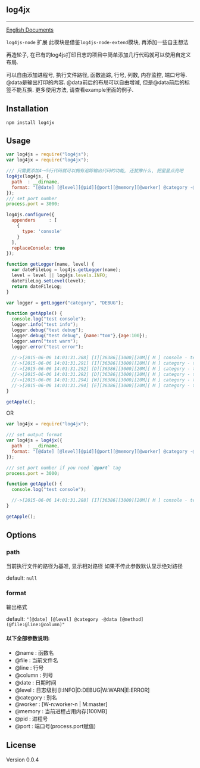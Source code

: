 ## log4jx 
---------

[English Documents](https://github.com/gynmi/log4jx)

`log4js-node` 扩展
此模块是借鉴`log4js-node-extend`模块, 再添加一些自主想法

再造轮子, 在已有的log4js打印日志的项目中简单添加几行代码就可以使用自定义布局.

可以自由添加进程号, 执行文件路径, 函数追踪, 行号, 列数, 内存监控, 端口号等.
@data是输出打印的内容.
@data前后的布局可以自由增减, 但是@data前后的标签不能互换.
更多使用方法, 请查看example里面的例子.

Installation
---------
```
npm install log4jx
```

Usage
---------
```js
var log4js = require("log4js");
var log4jx = require("log4jx");

/// 只需要添加4～5行代码就可以拥有追踪输出代码的功能, 还犹豫什么, 把星星点亮吧
log4jx(log4js, {
  path  : __dirname,
  format: "[@date] [@level][@pid][@port][@memory][@worker] @category -@data (@file:[@method]:@line:@column)"
});
/// set port number
process.port = 3000;

log4js.configure({
  appenders     : [
    {
      type: 'console'
    }
  ],
  replaceConsole: true
});

function getLogger(name, level) {
  var dateFileLog = log4js.getLogger(name);
  level = level || log4js.levels.INFO;
  dateFileLog.setLevel(level);
  return dateFileLog;
}

var logger = getLogger("category", "DEBUG");

function getApple() {
  console.log("test console");
  logger.info("test info");
  logger.debug("test debug");
  logger.debug("test debug", {name:"tom"},{age:100});
  logger.warn("test warn");
  logger.error("test error");
  
  //->[2015-06-06 14:01:31.288] [I][36386][3000][20M][ M ] console - test console  (full_logger.js:[getApple]:48:10)
  //->[2015-06-06 14:01:31.291] [I][36386][3000][20M][ M ] category - test info  (full_logger.js:[getApple]:49:10)
  //->[2015-06-06 14:01:31.292] [D][36386][3000][20M][ M ] category - test debug  (full_logger.js:[getApple]:50:10)
  //->[2015-06-06 14:01:31.292] [D][36386][3000][20M][ M ] category - test debug object { name: 'tom' } { age: 100 }  (full_logger.js:[getApple]:51:10)
  //->[2015-06-06 14:01:31.294] [W][36386][3000][20M][ M ] category - test warn  (full_logger.js:[getApple]:52:10)
  //->[2015-06-06 14:01:31.294] [E][36386][3000][20M][ M ] category - test error  (full_logger.js:[getApple]:53:10)
}

getApple();

```

OR

```js
var log4jx = require("log4jx");

/// set output format
var log4js = log4jx({
  path  : __dirname,
  format: "[@date] [@level][@pid][@port][@memory][@worker] @category -@data (@file:[@method]:@line:@column)"
});

/// set port number if you need `@port` tag
process.port = 3000;

function getApple() {
  console.log("test console");

  //->[2015-06-06 14:01:31.288] [I][36386][3000][20M][ M ] console - test console  (logger.js:[getApple]:48:10)
}

getApple();

```


Options
---------
### path
当前执行文件的路径为基准, 显示相对路径
如果不传此参数默认显示绝对路径

default: `null`

### format
输出格式

default: `"[@date] [@level] @category -@data [@method] (@file:@line:@column)"`

#### 以下全部参数说明:
* @name     : 函数名
* @file     : 当前文件名
* @line     : 行号
* @column   : 列号
* @date     : 日期时间
* @level    : 日志级别 [I:INFO|D:DEBUG|W:WARN|E:ERROR]
* @category : 别名
* @worker   : [W-n:worker-n | M:master]
* @memory   : 当前进程占用内存[100MB]
* @pid      : 进程号
* @port     : 端口号(process.port赋值)

License
---------
Version 0.0.4

